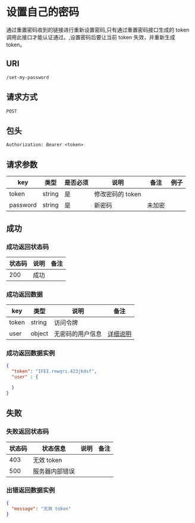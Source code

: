 # 设置自己的密码

通过重置密码收到的链接进行重新设置密码,只有通过重置密码接口生成的 token 调用此接口才能认证通过。,设置密码后要让当前 token 失效，并重新生成 token。

## URI

```
/set-my-password
```

## 请求方式

```
POST
```

## 包头

```
Authorization: Bearer <token>
```

## 请求参数

| key | 类型 | 是否必须 | 说明 | 备注 | 例子 |
| --- | --- | --- | --- | --- | --- |
| token | string | 是 | 修改密码的 token |  |  |
| password | string | 是 | 新密码 | 未加密 |  |

## 成功

### 成功返回状态码

| 状态码 | 说明 | 备注 |
| --- | --- | --- |
| 200 | 成功 |  |

### 成功返回数据

| key | 类型 | 说明 | 备注 |
| --- | --- | --- | --- |
| token | string | 访问令牌 |  |
| user | object | 无密码的用户信息 | [详细说明](../../table/user.md) |

### 成功返回数据实例

```json
{
  "token": "IFEI.rewqri.423jkdsf",
  "user" : {

  }
}
```

## 失败

### 失败返回状态码

| 状态码 | 状态信息 | 说明 | 备注 |
| --- | --- | --- | --- |
| 403 | 无效 token |  |  |
| 500 | 服务器内部错误 |  |  |

### 出错返回数据实例

```json
{
  "message": "无效 token"
}
```
